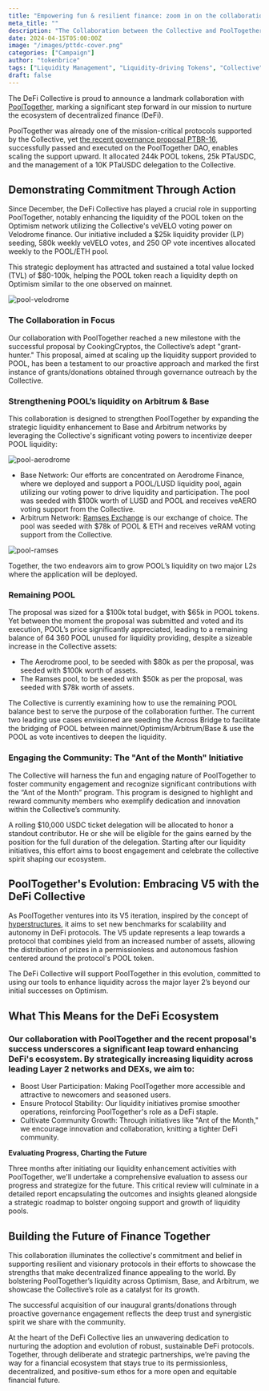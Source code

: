 ```yaml
---
title: "Empowering fun & resilient finance: zoom in on the collaboration between the Collective and PoolTogether"
meta_title: ""
description: "The Collaboration between the Collective and PoolTogether is moving to the next stage, after the reception on a POOL donation enacted by PT's governance which enables to sustainably scale up the efforts."
date: 2024-04-15T05:00:00Z
image: "/images/pttdc-cover.png"
categories: ["Campaign"]
author: "tokenbrice"
tags: ["Liquidity Management", "Liquidity-driving Tokens", "Collective"]
draft: false
---
```


The DeFi Collective is proud to announce a landmark collaboration with [PoolTogether](https://pooltogether.com/), marking a significant step forward in our mission to nurture the ecosystem of decentralized finance (DeFi).

PoolTogether was already one of the mission-critical protocols supported by the Collective, yet [the recent governance proposal PTBR-16](https://www.tally.xyz/gov/pooltogether/proposal/67858562289301491763938636683485291046913391520111929729721987440251025045983), successfully passed and executed on the PoolTogether DAO, enables scaling the support upward. It allocated 244k POOL tokens, 25k PTaUSDC, and the management of a 10K PTaUSDC delegation to the Collective.


## Demonstrating Commitment Through Action

Since December, the DeFi Collective has played a crucial role in supporting PoolTogether, notably enhancing the liquidity of the POOL token on the Optimism network utilizing the Collective's veVELO voting power on Velodrome finance. Our initiative included a $25k liquidity provider (LP) seeding, 580k weekly veVELO votes, and 250 OP vote incentives allocated weekly to the POOL/ETH pool. 

This strategic deployment has attracted and sustained a total value locked (TVL) of $80-100k, helping the POOL token reach a liquidity depth on Optimism similar to the one observed on mainnet.


![pool-velodrome](images/image1.png "image_tooltip")


### The Collaboration in Focus

Our collaboration with PoolTogether reached a new milestone with the successful proposal by CookingCryptos, the Collective’s adept "grant-hunter." This proposal, aimed at scaling up the liquidity support provided to POOL, has been a testament to our proactive approach and marked the first instance of grants/donations obtained through governance outreach by the Collective.


### Strengthening POOL’s liquidity on Arbitrum & Base

This collaboration is designed to strengthen PoolTogether by expanding the strategic liquidity enhancement to Base and Arbitrum networks by leveraging the Collective's significant voting powers to incentivize deeper POOL liquidity:

![pool-aerodrome](images/image1.png "image_tooltip")

* Base Network: Our efforts are concentrated on Aerodrome Finance, where we deployed and support a POOL/LUSD liquidity pool, again utilizing our voting power to drive liquidity and participation. The pool was seeded with $100k worth of LUSD and POOL and receives veAERO voting support from the Collective.
* Arbitrum Network: [Ramses Exchange](https://www.ramses.exchange/) is our exchange of choice. The pool was seeded with $78k of POOL & ETH and receives veRAM voting support from the Collective. 

![pool-ramses](images/image1.png "image_tooltip")

Together, the two endeavors aim to grow POOL’s liquidity on two major L2s where the application will be deployed.


### Remaining POOL

The proposal was sized for a $100k total budget, with $65k in POOL tokens. Yet between the moment the proposal was submitted and voted and its execution, POOL’s price significantly appreciated, leading to a remaining balance of 64 360 POOL unused for liquidity providing, despite a sizeable increase in the Collective assets:



* The Aerodrome pool, to be seeded with $80k as per the proposal, was seeded with $100k worth of assets.
* The Ramses pool, to be seeded with $50k as per the proposal, was seeded with $78k worth of assets.

The Collective is currently examining how to use the remaining POOL balance best to serve the purpose of the collaboration further. The current two leading use cases envisioned are seeding the Across Bridge to facilitate the bridging of POOL between mainnet/Optimism/Arbitrum/Base & use the POOL as vote incentives to deepen the liquidity.


### Engaging the Community: The "Ant of the Month" Initiative

The Collective will harness the fun and engaging nature of PoolTogether to foster community engagement and recognize significant contributions with the “Ant of the Month” program. This program is designed to highlight and reward community members who exemplify dedication and innovation within the Collective’s community.

A rolling $10,000 USDC ticket delegation will be allocated to honor a standout contributor. He or she will be eligible for the gains earned by the position for the full duration of the delegation. Starting after our liquidity initiatives, this effort aims to boost engagement and celebrate the collective spirit shaping our ecosystem.


## PoolTogether's Evolution: Embracing V5 with the DeFi Collective

As PoolTogether ventures into its V5 iteration, inspired by the concept of [hyperstructures](https://gov.pooltogether.com/t/the-pooltogether-prize-savings-hyperstructure/2753), it aims to set new benchmarks for scalability and autonomy in DeFi protocols. The V5 update represents a leap towards a protocol that combines yield from an increased number of assets, allowing the distribution of prizes in a permissionless and autonomous fashion centered around the protocol's POOL token. 



The DeFi Collective will support PoolTogether in this evolution, committed to using our tools to enhance liquidity across the major layer 2’s beyond our initial successes on Optimism.


## What This Means for the DeFi Ecosystem


### Our collaboration with PoolTogether and the recent proposal's success underscores a significant leap toward enhancing DeFi's ecosystem. By strategically increasing liquidity across leading Layer 2 networks and DEXs, we aim to:



* Boost User Participation: Making PoolTogether more accessible and attractive to newcomers and seasoned users.
* Ensure Protocol Stability: Our liquidity initiatives promise smoother operations, reinforcing PoolTogether's role as a DeFi staple.
* Cultivate Community Growth: Through initiatives like "Ant of the Month," we encourage innovation and collaboration, knitting a tighter DeFi community.

**Evaluating Progress, Charting the Future**

Three months after initiating our liquidity enhancement activities with PoolTogether, we'll undertake a comprehensive evaluation to assess our progress and strategize for the future. This critical review will culminate in a detailed report encapsulating the outcomes and insights gleaned alongside a strategic roadmap to bolster ongoing support and growth of liquidity pools.


## Building the Future of Finance Together

This collaboration illuminates the collective's commitment and belief in supporting resilient and visionary protocols in their efforts to showcase the strengths that make decentralized finance appealing to the world. By bolstering PoolTogether’s liquidity across Optimism, Base, and Arbitrum, we showcase the Collective’s role as a catalyst for its growth. 

The successful acquisition of our inaugural grants/donations through proactive governance engagement reflects the deep trust and synergistic spirit we share with the community.

At the heart of the DeFi Collective lies an unwavering dedication to nurturing the adoption and evolution of robust, sustainable DeFi protocols. Together, through deliberate and strategic partnerships, we’re paving the way for a financial ecosystem that stays true to its permissionless, decentralized, and positive-sum ethos for a more open and equitable financial future.